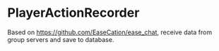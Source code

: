 # PlayerActionRecorder
Based on https://github.com/EaseCation/ease_chat, receive data from group servers and save to database.
